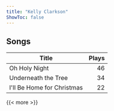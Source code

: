 ```yaml
---
title: "Kelly Clarkson"
ShowToc: false
---
```


## Songs
Title | Plays 
----- | -----: 
Oh Holy Night | 46
Underneath the Tree | 34
I'll Be Home for Christmas | 22

{{< more >}}